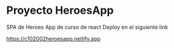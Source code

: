 # Proyecto HeroesApp

SPA de Heroes App de curso de react
Deploy en el siguiente link

https://c102002heroesapp.netlify.app
